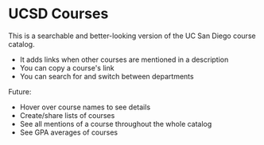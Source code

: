 # UCSD Courses

This is a searchable and better-looking version of the UC San Diego course catalog.

- It adds links when other courses are mentioned in a description
- You can copy a course's link
- You can search for and switch between departments

Future:

- Hover over course names to see details
- Create/share lists of courses
- See all mentions of a course throughout the whole catalog
- See GPA averages of courses
